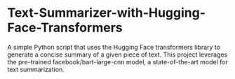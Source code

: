 # Text-Summarizer-with-Hugging-Face-Transformers
A simple Python script that uses the Hugging Face transformers library to generate a concise summary of a given piece of text. This project leverages the pre-trained facebook/bart-large-cnn model, a state-of-the-art model for text summarization.
